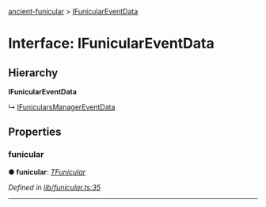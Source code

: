 [ancient-funicular](../README.md) > [IFunicularEventData](../interfaces/ifuniculareventdata.md)



# Interface: IFunicularEventData

## Hierarchy

**IFunicularEventData**

↳  [IFunicularsManagerEventData](ifunicularsmanagereventdata.md)









## Properties
<a id="funicular"></a>

###  funicular

**●  funicular**:  *[TFunicular](../#tfunicular)* 

*Defined in [lib/funicular.ts:35](https://github.com/AncientSouls/Funicular/blob/085129a/src/lib/funicular.ts#L35)*





___


